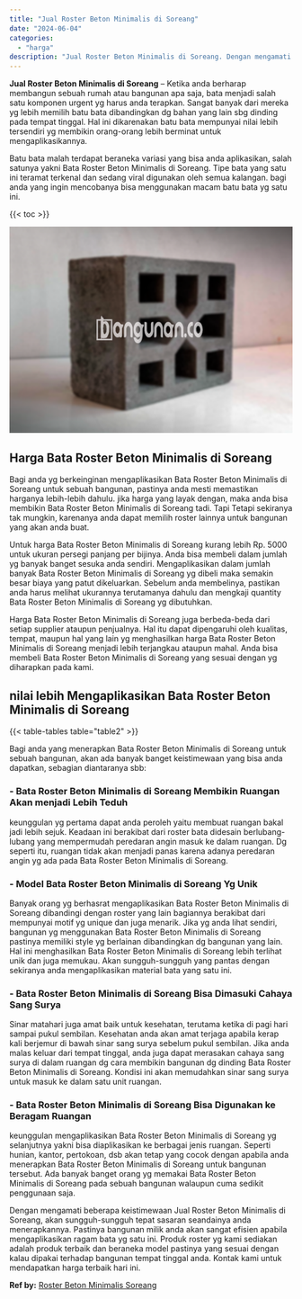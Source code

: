 ```yaml
---
title: "Jual Roster Beton Minimalis di Soreang"
date: "2024-06-04"
categories: 
  - "harga"
description: "Jual Roster Beton Minimalis di Soreang. Dengan mengamati beberapa keistimewaan Jual Roster Beton Minimalis di Soreang, akan sungguh-sungguh tepat sasaran sea..."
---
```


**Jual Roster Beton Minimalis di Soreang** – Ketika anda berharap membangun sebuah rumah atau bangunan apa saja, bata menjadi salah satu komponen urgent yg harus anda terapkan. Sangat banyak dari mereka yg lebih memilih batu bata dibandingkan dg bahan yang lain sbg dinding pada tempat tinggal. Hal ini dikarenakan batu bata mempunyai nilai lebih tersendiri yg membikin orang-orang lebih berminat untuk mengaplikasikannya.

Batu bata malah terdapat beraneka variasi yang bisa anda aplikasikan, salah satunya yakni Bata Roster Beton Minimalis di Soreang. Tipe bata yang satu ini teramat terkenal dan sedang viral digunakan oleh semua kalangan. bagi anda yang ingin mencobanya bisa menggunakan macam batu bata yg satu ini.

{{< toc >}}

![Jual Roster Beton Minimalis di Soreang](/images/bata-roster-minimalis-18.png)

## Harga Bata Roster Beton Minimalis di Soreang

Bagi anda yg berkeinginan mengaplikasikan Bata Roster Beton Minimalis di Soreang untuk sebuah bangunan, pastinya anda mesti memastikan harganya lebih-lebih dahulu. jika harga yang layak dengan, maka anda bisa membikin Bata Roster Beton Minimalis di Soreang tadi. Tapi Tetapi sekiranya tak mungkin, karenanya anda dapat memilih roster lainnya untuk bangunan yang akan anda buat.

Untuk harga Bata Roster Beton Minimalis di Soreang kurang lebih Rp. 5000 untuk ukuran persegi panjang per bijinya. Anda bisa membeli dalam jumlah yg banyak banget sesuka anda sendiri. Mengaplikasikan dalam jumlah banyak Bata Roster Beton Minimalis di Soreang yg dibeli maka semakin besar biaya yang patut dikeluarkan. Sebelum anda membelinya, pastikan anda harus melihat ukurannya terutamanya dahulu dan mengkaji quantity Bata Roster Beton Minimalis di Soreang yg dibutuhkan.

Harga Bata Roster Beton Minimalis di Soreang juga berbeda-beda dari setiap supplier ataupun penjualnya. Hal itu dapat dipengaruhi oleh kualitas, tempat, maupun hal yang lain yg menghasilkan harga Bata Roster Beton Minimalis di Soreang menjadi lebih terjangkau ataupun mahal. Anda bisa membeli Bata Roster Beton Minimalis di Soreang yang sesuai dengan yg diharapkan pada kami.

## nilai lebih Mengaplikasikan Bata Roster Beton Minimalis di Soreang

{{< table-tables table="table2" >}}

Bagi anda yang menerapkan Bata Roster Beton Minimalis di Soreang untuk sebuah bangunan, akan ada banyak banget keistimewaan yang bisa anda dapatkan, sebagian diantaranya sbb:

### \- Bata Roster Beton Minimalis di Soreang Membikin Ruangan Akan menjadi Lebih Teduh

keunggulan yg pertama dapat anda peroleh yaitu membuat ruangan bakal jadi lebih sejuk. Keadaan ini berakibat dari roster bata didesain berlubang-lubang yang mempermudah peredaran angin masuk ke dalam ruangan. Dg seperti itu, ruangan tidak akan menjadi panas karena adanya peredaran angin yg ada pada Bata Roster Beton Minimalis di Soreang.

### \- Model Bata Roster Beton Minimalis di Soreang Yg Unik

Banyak orang yg berhasrat mengaplikasikan Bata Roster Beton Minimalis di Soreang dibandingi dengan roster yang lain bagiannya berakibat dari mempunyai motif yg unique dan juga menarik. Jika yg anda lihat sendiri, bangunan yg menggunakan Bata Roster Beton Minimalis di Soreang pastinya memiliki style yg berlainan dibandingkan dg bangunan yang lain. Hal ini menghasilkan Bata Roster Beton Minimalis di Soreang lebih terlihat unik dan juga memukau. Akan sungguh-sungguh yang pantas dengan sekiranya anda mengaplikasikan material bata yang satu ini.

### \- Bata Roster Beton Minimalis di Soreang Bisa Dimasuki Cahaya Sang Surya

Sinar matahari juga amat baik untuk kesehatan, terutama ketika di pagi hari sampai pukul sembilan. Kesehatan anda akan amat terjaga apabila kerap kali berjemur di bawah sinar sang surya sebelum pukul sembilan. Jika anda malas keluar dari tempat tinggal, anda juga dapat merasakan cahaya sang surya di dalam ruangan dg cara membikin bangunan dg dinding Bata Roster Beton Minimalis di Soreang. Kondisi ini akan memudahkan sinar sang surya untuk masuk ke dalam satu unit ruangan.

### \- Bata Roster Beton Minimalis di Soreang Bisa Digunakan ke Beragam Ruangan

keunggulan mengaplikasikan Bata Roster Beton Minimalis di Soreang yg selanjutnya yakni bisa diaplikasikan ke berbagai jenis ruangan. Seperti hunian, kantor, pertokoan, dsb akan tetap yang cocok dengan apabila anda menerapkan Bata Roster Beton Minimalis di Soreang untuk bangunan tersebut. Ada banyak banget orang yg memakai Bata Roster Beton Minimalis di Soreang pada sebuah bangunan walaupun cuma sedikit penggunaan saja.

Dengan mengamati beberapa keistimewaan Jual Roster Beton Minimalis di Soreang, akan sungguh-sungguh tepat sasaran seandainya anda menerapkannya. Pastinya bangunan milik anda akan sangat efisien apabila mengaplikasikan ragam bata yg satu ini. Produk roster yg kami sediakan adalah produk terbaik dan beraneka model pastinya yang sesuai dengan kalau dipakai terhadap bangunan tempat tinggal anda. Kontak kami untuk mendapatkan harga terbaik hari ini.

**Ref by:** [Roster Beton Minimalis Soreang](https://id.wikipedia.org/wiki/Roster)
